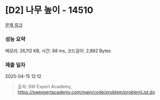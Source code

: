 # [D2] 나무 높이 - 14510 

[문제 링크](https://swexpertacademy.com/main/code/problem/problemDetail.do?contestProbId=AYFofW8qpXYDFAR4) 

### 성능 요약

메모리: 26,112 KB, 시간: 88 ms, 코드길이: 2,882 Bytes

### 제출 일자

2025-04-15 12:12



> 출처: SW Expert Academy, https://swexpertacademy.com/main/code/problem/problemList.do